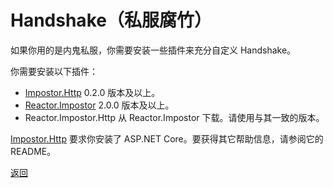 # Handshake（私服腐竹）

如果你用的是内鬼私服，你需要安装一些插件来充分自定义 Handshake。

你需要安装以下插件：

- [Impostor.Http](https://github.com/Impostor/Impostor.Http/releases) 0.2.0 版本及以上。
- [Reactor.Impostor](https://github.com/NuclearPowered/Reactor.Impostor/releases) 2.0.0 版本及以上。
- Reactor.Impostor.Http 从 Reactor.Impostor 下载。请使用与其一致的版本。

[Impostor.Http](https://github.com/Impostor/Impostor.Http/blob/main/README.md) 要求你安装了 ASP.NET Core。要获得其它帮助信息，请参阅它的 README。

[返回](/docs/guides/handshake.md)